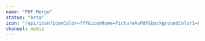 ```yaml
---
name: "PDF Merge"
status: "beta"
icon: "/api/icon?iconColor=fff&iconName=PictureAsPdf&backgroundColor1=888"
channel: media
---
```

